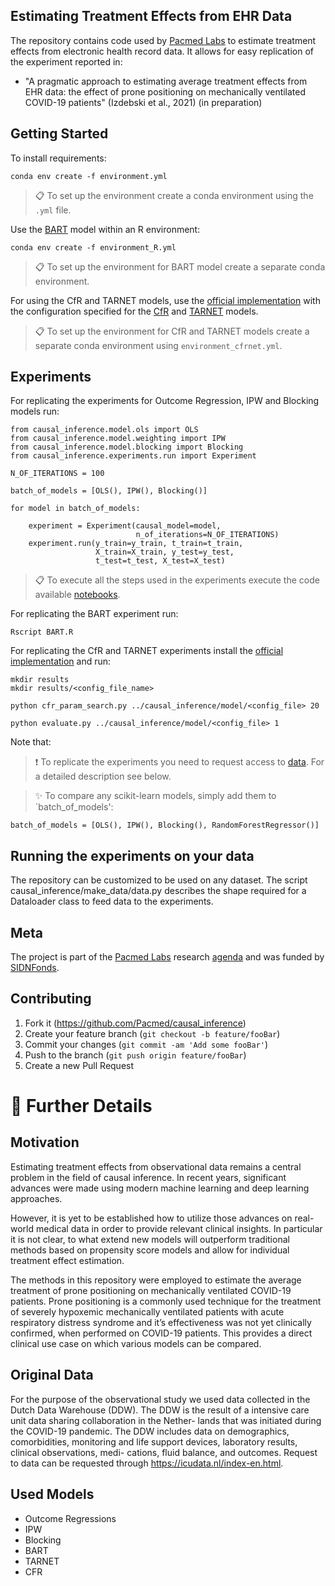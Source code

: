 ## Estimating Treatment Effects from EHR Data
The repository contains code used by [Pacmed Labs](https://pacmed.ai/nl/labs) to estimate treatment effects from electronic health record data. It allows for easy replication of the experiment reported in:
* "A pragmatic approach to estimating average treatment
effects from EHR data: the effect of prone positioning on
mechanically ventilated COVID-19 patients" (Izdebski et al., 2021) (in preparation)

## Getting Started 
To install requirements:

```setup
conda env create -f environment.yml
```

>📋  To set up the environment create a conda environment using the `.yml` file.

Use the [BART](https://github.com/Pacmed/causal_inference/blob/master/causal_inference/model/bart.R) model within an R environment:

```setup
conda env create -f environment_R.yml
```

>📋  To set up the environment for BART model create a separate conda environment.

For using the CfR and TARNET models, use the [official implementation](https://github.com/clinicalml/cfrnet) with the configuration specified for the [CfR](https://github.com/Pacmed/causal_inference/blob/master/causal_inference/model/guerin_cfr_2_8.txt) and [TARNET](https://github.com/Pacmed/causal_inference/blob/master/causal_inference/model/guerin_tarnet_2_8.txt) models.
>📋  To set up the environment for CfR and TARNET models create a separate conda environment using `environment_cfrnet.yml`.

## Experiments 
For replicating the experiments for Outcome Regression, IPW and Blocking models run:

```experiment
from causal_inference.model.ols import OLS
from causal_inference.model.weighting import IPW
from causal_inference.model.blocking import Blocking
from causal_inference.experiments.run import Experiment

N_OF_ITERATIONS = 100

batch_of_models = [OLS(), IPW(), Blocking()]

for model in batch_of_models:

    experiment = Experiment(causal_model=model,
                            n_of_iterations=N_OF_ITERATIONS)
    experiment.run(y_train=y_train, t_train=t_train,
                   X_train=X_train, y_test=y_test,
                   t_test=t_test, X_test=X_test)

```

 >📋  To execute all the steps used in the experiments execute the code available [notebooks](https://github.com/Pacmed/causal_inference/tree/master/notebooks).

For replicating the BART experiment run:
```BART
Rscript BART.R
```

For replicating the CfR and TARNET experiments install the [official implementation](https://github.com/clinicalml/cfrnet) and run:
```CFRNET
mkdir results
mkdir results/<config_file_name>

python cfr_param_search.py ../causal_inference/model/<config_file> 20

python evaluate.py ../causal_inference/model/<config_file> 1
```

Note that:
>❗ To replicate the experiments you need to request access to [data](https://icudata.nl/index-en.html). For a detailed description see below. 

> ✨ To compare any scikit-learn models, simply add them to `batch_of_models':
```SCIKIT
batch_of_models = [OLS(), IPW(), Blocking(), RandomForestRegressor()]
```

 ## Running the experiments on your data
 The repository can be customized to be used on any dataset. The script causal_inference/make_data/data.py describes the shape required for a Dataloader class to feed data to the experiments.

  ## Meta
The project is part of the [Pacmed Labs](https://pacmed.ai/nl/labs) research [agenda](https://pacmed.ai/nl/media/press/pacmed-krijg-sidn-subsidie-onderzoek-causaliteit) and was funded by [SIDNFonds](https://www.sidnfonds.nl/projecten/using-machine-learning-on-observational-data-to-support-treatment-decisions).

## Contributing

1. Fork it (https://github.com/Pacmed/causal_inference)
2. Create your feature branch (`git checkout -b feature/fooBar`)
3. Commit your changes (`git commit -am 'Add some fooBar'`)
4. Push to the branch (`git push origin feature/fooBar`)
5. Create a new Pull Request

📇 Further Details
========

## Motivation
Estimating treatment effects from observational data remains a central problem in the field of causal inference. In recent years, significant advances were made using modern machine learning and deep learning approaches.

However, it is yet to be established how to utilize those advances
on real-world medical data in order to provide relevant clinical insights. In particular it is not clear, to what extend new models will outperform traditional methods based on propensity score models and allow for individual treatment effect estimation. 

The methods in this repository were employed to estimate the average treatment of prone positioning on mechanically ventilated COVID-19 patients. Prone positioning is a commonly used technique for the treatment of severely hypoxemic mechanically ventilated patients with acute respiratory distress syndrome and it’s effectiveness was not yet clinically confirmed, when performed on COVID-19 patients. This provides a direct clinical use case on which various models can be compared. 


## Original Data 
For the purpose of the observational study we used data collected in the Dutch Data Warehouse (DDW). The DDW is the result of a intensive care unit data sharing collaboration in the Nether-
lands that was initiated during the COVID-19 pandemic. The DDW includes data on demographics, comorbidities, monitoring and life support devices, laboratory results, clinical observations, medi-
cations, fluid balance, and outcomes. Request to data can be requested through https://icudata.nl/index-en.html. 


## Used Models
* Outcome Regressions
* IPW
* Blocking
* BART
* TARNET
* CFR

